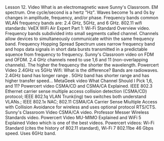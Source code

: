 Lesson 12. Video What is an electromagnetic wave Sunny's Classroom. EM spectrum.
One cycle/second is a hertz "Hz". 
Waves become 1s and 0s by changes in amplitude, frequency, and/or phase.
Frequency bands common WLAN frequency bands are: 2.4 GHz, 5GHz, and 6 GHz.
802.11 wifi standards: VeEX WiFi Air Expert Part 1: Wi-Fi Standard Overview video. 
Frequency bands subdivided into small segments called channel.
Channels allow devices to simultaneously communicate within the same frequency band.
Frequency Hopping Spread Spectrum uses narrow frequency band and hops data signals in short data bursts transmitted in a predictable squence from frequency to frequency.
Sunny's Classroom video on FDM and OFDM. 2.4 GHz channels need to use 1,6 and 11 (non-overlapping channels). 
The higher the frequency the shorter the wavelength. 
Powercert Video 2.4GHz vs 5GHz Wifi: What is the difference? Bands are radiowaves. 2.4GHz band has longer range . 5GHz band has shorter range and has higher transfer speed...
MetaGeek video What Channel Should I Pick 1,6, and 11?
Powercert video CSMA/CD and CSMA/CA Explained.
IEEE 802.3 Ethernet carrier sense multiple access collision detection  (CSMA/CD) protocol; IEEE 802.1q VLAN Trunk(ing) two switches both understand VLANs.; IEEE 802.1x NAC; 802.11
CSMA/CA Carrier Sense Miultiple Access with Collision Avoidance for wireless and uses optional protocol RTS/CTS.
Sunny's Classroom Video CSMA/CA video.
Professor Messer Wireless Standards video.
Powercert Video MU-MIMO Explained and WiFi 5 Explained Video which is one of the best videos. 
Powercert videos: Wi-Fi Standard (cites the history of 802.11 standard), Wi-Fi 7 802.11be 46 Gbps speed. Uses 6GHz band. 
